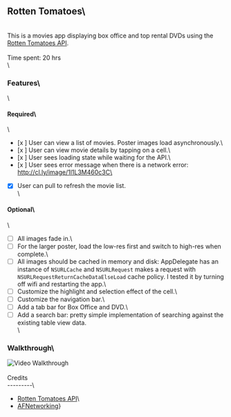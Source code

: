 


## Rotten Tomatoes\
\
This is a movies app displaying box office and top rental DVDs using the [Rotten Tomatoes API](http://developer.rottentomatoes.com/docs/read/JSON).\
\
Time spent: 20 hrs\
\
### Features\
\
#### Required\
\
- [x ] User can view a list of movies. Poster images load asynchronously.\
- [x ] User can view movie details by tapping on a cell.\
- [x ] User sees loading state while waiting for the API.\
- [x ] User sees error message when there is a network error: http://cl.ly/image/1l1L3M460c3C\
- [x] User can pull to refresh the movie list.\
\
#### Optional\
\
- [ ] All images fade in.\
- [ ] For the larger poster, load the low-res first and switch to high-res when complete.\
- [ ] All images should be cached in memory and disk: AppDelegate has an instance of `NSURLCache` and `NSURLRequest` makes a request with `NSURLRequestReturnCacheDataElseLoad` cache policy. I tested it by turning off wifi and restarting the app.\
- [ ] Customize the highlight and selection effect of the cell.\
- [ ] Customize the navigation bar.\
- [ ] Add a tab bar for Box Office and DVD.\
- [ ] Add a search bar: pretty simple implementation of searching against the existing table view data.\
\
### Walkthrough\
![Video Walkthrough](rottentomatoes.gif)\
\
Credits\
---------\
* [Rotten Tomatoes API](http://developer.rottentomatoes.com/docs/read/JSON)\
* [AFNetworking](https://github.com/AFNetworking/AFNetworking)}
